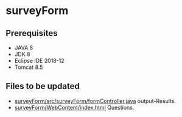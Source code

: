 # surveyForm

## Prerequisites 
- JAVA 8
- JDK 8
- Eclipse IDE 2018-12
- Tomcat 8.5

## Files to be updated
- [surveyForm/src/surveyForm/formController.java](https://github.com/max6746/surveyForm/blob/master/src/surveyForm/formController.java) output-Results.
- [surveyForm/WebContent/index.html](https://github.com/max6746/surveyForm/blob/master/WebContent/index.html) Questions.
